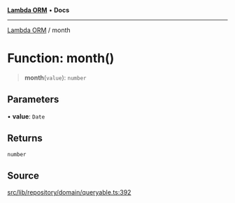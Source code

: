 [**Lambda ORM**](../README.md) • **Docs**

***

[Lambda ORM](../README.md) / month

# Function: month()

> **month**(`value`): `number`

## Parameters

• **value**: `Date`

## Returns

`number`

## Source

[src/lib/repository/domain/queryable.ts:392](https://github.com/lambda-orm/lambdaorm-base/blob/2b4bbf4c1401295bf2ed95d8b326e6cfc5d3f301/src/lib/repository/domain/queryable.ts#L392)
